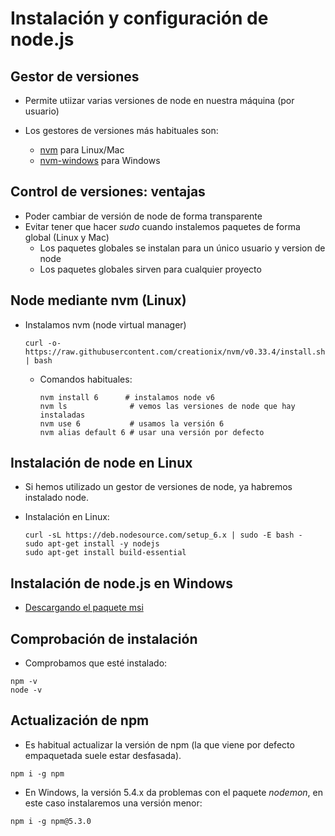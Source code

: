 # Instalación y configuración de node.js



## Gestor de versiones

* Permite utiizar varias versiones de node en nuestra máquina (por usuario)

* Los gestores de versiones más habituales son:
  * [nvm](https://github.com/creationix/nvm) para Linux/Mac
  * [nvm-windows](https://github.com/coreybutler/nvm-windows) para Windows



## Control de versiones: ventajas
* Poder cambiar de versión de node de forma transparente
* Evitar tener que hacer *sudo* cuando instalemos paquetes de forma global (Linux y Mac)
    * Los paquetes globales se instalan para un único usuario y version de node
    * Los paquetes globales sirven para cualquier proyecto



## Node mediante nvm (Linux)

* Instalamos nvm \(node virtual manager\)

  ```
  curl -o- https://raw.githubusercontent.com/creationix/nvm/v0.33.4/install.sh | bash
  ```

  * Comandos habituales:

    ```
    nvm install 6      # instalamos node v6
    nvm ls              # vemos las versiones de node que hay instaladas
    nvm use 6           # usamos la versión 6
    nvm alias default 6 # usar una versión por defecto
    ```


## Instalación de node en Linux

* Si hemos utilizado un gestor de versiones de node, ya habremos instalado node.
* Instalación en Linux: 

  ```
  curl -sL https://deb.nodesource.com/setup_6.x | sudo -E bash -
  sudo apt-get install -y nodejs
  sudo apt-get install build-essential
  ```


## Instalación de node.js en Windows

* [Descargando el paquete msi](https://github.com/coreybutler/nvm-windows)


## Comprobación de instalación
* Comprobamos que esté instalado:

```
npm -v
node -v
```


## Actualización de npm
* Es habitual actualizar la versión de npm (la que viene por defecto empaquetada suele estar desfasada).
```
npm i -g npm
```

* En Windows, la versión 5.4.x da problemas con el paquete *nodemon*, en este caso instalaremos una versión menor:
```
npm i -g npm@5.3.0
```

